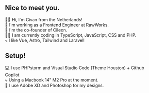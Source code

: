 ## Nice to meet you.
👋🏽 Hi, I'm Civan from the Netherlands! <br>
🧳 I'm working as a Frontend Engineer at RawWorks.<br>
🏁 I'm the co-founder of Cileon.<br>
👨‍💻 I am currently coding in TypeScript, JavaScript, CSS and PHP.
 <br>   ⤷ I like Vue, Astro, Tailwind and Laravel!

## Setup!
💻 I use PHPstorm and Visual Studio Code (Theme Houston) + Github Copilot<br>
    ⤷ Using a Macbook 14" M2 Pro at the moment.<br>
🎨 I use Adobe XD and Photoshop for my designs.
